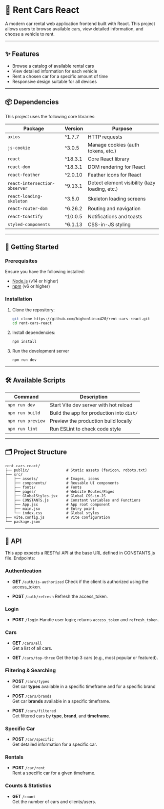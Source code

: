# 🚗 Rent Cars React

A modern car rental web application frontend built with React. This project allows users to browse available cars, view detailed information, and choose a vehicle to rent.

---

## ✨ Features

- Browse a catalog of available rental cars
- View detailed information for each vehicle
- Rent a chosen car for a specific amount of time
- Responsive design suitable for all devices

---

## 📦 Dependencies

This project uses the following core libraries:

| Package                     | Version     | Purpose                                      |
|----------------------------|-------------|----------------------------------------------|
| `axios`                    | ^1.7.7      | HTTP requests                                |
| `js-cookie`                | ^3.0.5      | Manage cookies (auth tokens, etc.)           |
| `react`                    | ^18.3.1     | Core React library                           |
| `react-dom`                | ^18.3.1     | DOM rendering for React                      |
| `react-feather`            | ^2.0.10     | Feather icons for React                      |
| `react-intersection-observer` | ^9.13.1 | Detect element visibility (lazy loading, etc.) |
| `react-loading-skeleton`   | ^3.5.0      | Skeleton loading screens                     |
| `react-router-dom`         | ^6.26.2     | Routing and navigation                       |
| `react-toastify`           | ^10.0.5     | Notifications and toasts                     |
| `styled-components`        | ^6.1.13     | CSS-in-JS styling                            |

---

## 🚀 Getting Started

### Prerequisites

Ensure you have the following installed:

- [Node.js](https://nodejs.org/) (v14 or higher)
- [npm](https://www.npmjs.com/) (v6 or higher)

### Installation

1. Clone the repository:
   ```bash
   git clone https://github.com/highonlinux420/rent-cars-react.git
   cd rent-cars-react
   ```
2. Install dependencies:
   ```bash
   npm install
   ```
3. Run the development server
   ```bash
   npm run dev
   ```

---

## 🛠️ Available Scripts

| Command           | Description                               |
| ----------------- | ----------------------------------------- |
| `npm run dev`     | Start Vite dev server with hot reload     |
| `npm run build`   | Build the app for production into `dist/` |
| `npm run preview` | Preview the production build locally      |
| `npm run lint`    | Run ESLint to check code style            |

---

## 🗂️ Project Structure
```
rent-cars-react/
├── public/                 # Static assets (favicon, robots.txt)
├── src/
│   ├── assets/             # Images, icons
│   ├── components/         # Reusable UI components
│   ├── fonts/              # Fonts
│   ├── pages/              # Website Routes/Pages
│   ├── GlobalStyles.jsx    # Global CSS-in-JS
│   ├── CONSTANTS.js        # Constant Variables and Functions
│   ├── App.jsx             # App root component
│   ├── main.jsx            # Entry point
│   └── index.css           # Global styles
├── vite.config.js          # Vite configuration
└── package.json
```

---

## 🔌 API
This app expects a RESTful API at the base URL defined in CONSTANTS.js file. Endpoints:
### Authentication

-   **GET** `/auth/is-authorized`
Check if the client is authorized using the access_token.

-   **POST** `/auth/refresh`
Refresh the access_token.

### Login
-   **POST** `/login`
Handle user login; returns `access_token` and `refresh_token`.

### Cars
-   **GET** `/cars/all`  
    Get a list of all cars.
    
-   **GET** `/cars/top-three` 
    Get the top 3 cars (e.g., most popular or featured).

### Filtering & Searching
-   **POST** `/cars/types`  
Get car **types** available in a specific timeframe and for a specific brand

-   **POST** `/cars/brands`  
Get car **brands** available in a specific timeframe.

-   **POST** `/cars/filtered`  
Get filtered cars by **type**, **brand**, and **timeframe**.

### Specific Car

-   **POST** `/car/specific`  
Get detailed information for a specific car.

### Rentals

-   **POST** `/car/rent`  
Rent a specific car for a given timeframe.

### Counts & Statistics
-   **GET** `/count`  
    Get the number of cars and clients/users.
